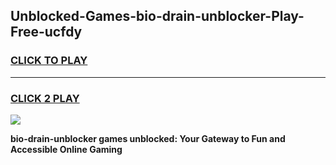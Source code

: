 
## Unblocked-Games-bio-drain-unblocker-Play-Free-ucfdy
<h3>
<a href="https://premium76.site?title=bio-drain-unblocker&ref=12A">CLICK TO PLAY</a></h3>
<hr>

<h3>
<a href="https://premium76.site?title=bio-drain-unblocker&ref=12A">CLICK 2 PLAY</a>
  
</h3>

<a href="https://premium76.site?title=bio-drain-unblocker&ref=12A"><img src="https://clearcache.store/games.png"></a>


**bio-drain-unblocker games unblocked: Your Gateway to Fun and Accessible Online Gaming**
